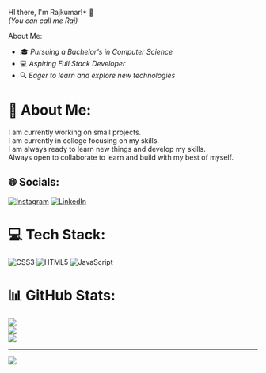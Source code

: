 


HI there, I'm Rajkumar!* 👋  
*(You can call me Raj)*

About Me:
- 🎓 *Pursuing a Bachelor's in Computer Science*
- 💻 *Aspiring Full Stack Developer*
- 🔍 *Eager to learn and explore new technologies*
# 💫 About Me:
I  am currently working on small projects.<br>I  am  currently in college focusing on my skills.<br>I  am  always ready to learn new things and develop my skills.<br>Always open to collaborate  to learn and build with my best of myself.<br>


## 🌐 Socials:
[![Instagram](https://img.shields.io/badge/Instagram-%23E4405F.svg?logo=Instagram&logoColor=white)](https://instagram.com/https://www.instagram.com/raj.aug05) [![LinkedIn](https://img.shields.io/badge/LinkedIn-%230077B5.svg?logo=linkedin&logoColor=white)](https://linkedin.com/in/https://www.linkedin.com/in/raj-kumar-a0b99) 

# 💻 Tech Stack:
![CSS3](https://img.shields.io/badge/css3-%231572B6.svg?style=for-the-badge&logo=css3&logoColor=white) ![HTML5](https://img.shields.io/badge/html5-%23E34F26.svg?style=for-the-badge&logo=html5&logoColor=white) ![JavaScript](https://img.shields.io/badge/javascript-%23323330.svg?style=for-the-badge&logo=javascript&logoColor=%23F7DF1E)
# 📊 GitHub Stats:
![](https://github-readme-stats.vercel.app/api?username=rajcodes0&theme=dark&hide_border=false&include_all_commits=true&count_private=false)<br/>
![](https://github-readme-streak-stats.herokuapp.com/?user=rajcodes0&theme=dark&hide_border=false)<br/>
![](https://github-readme-stats.vercel.app/api/top-langs/?username=rajcodes0&theme=dark&hide_border=false&include_all_commits=true&count_private=false&layout=compact)

---
[![](https://visitcount.itsvg.in/api?id=rajcodes0&icon=0&color=0)](https://visitcount.itsvg.in)

<!-- Proudly created with GPRM ( https://gprm.itsvg.in ) -->
